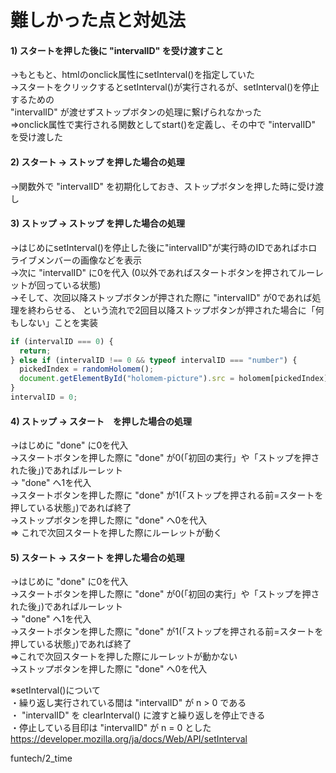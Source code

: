 # 難しかった点と対処法
#### 1) スタートを押した後に "intervalID" を受け渡すこと
→もともと、htmlのonclick属性にsetInterval()を指定していた  
→スタートをクリックするとsetInterval()が実行されるが、setInterval()を停止するための  
 "intervalID" が渡せずストップボタンの処理に繋げられなかった  
=>onclick属性で実行される関数としてstart()を定義し、その中で "intervalID" を受け渡した
  
#### 2) スタート → ストップ を押した場合の処理
→関数外で "intervalID" を初期化しておき、ストップボタンを押した時に受け渡し

#### 3) ストップ → ストップ を押した場合の処理
→はじめにsetInterval()を停止した後に"intervalID"が実行時のIDであればホロライブメンバーの画像などを表示  
→次に "intervalID" に0を代入 (0以外であればスタートボタンを押されてルーレットが回っている状態)  
→そして、次回以降ストップボタンが押された際に "intervalID" が0であれば処理を終わらせる、
 という流れで2回目以降ストップボタンが押された場合に「何もしない」ことを実装  
```javascript:script.js
if (intervalID === 0) {
  return;
} else if (intervalID !== 0 && typeof intervalID === "number") {
  pickedIndex = randomHolomem();
  document.getElementById("holomem-picture").src = holomem[pickedIndex].image;
}
intervalID = 0;
```
#### 4) ストップ → スタート　を押した場合の処理
→はじめに "done" に0を代入  
→スタートボタンを押した際に "done" が0(「初回の実行」や「ストップを押された後」)であればルーレット  
→ "done" へ1を代入  
→スタートボタンを押した際に "done" が1(「ストップを押される前=スタートを押している状態」)であれば終了  
→ストップボタンを押した際に "done" へ0を代入  
=> これで次回スタートを押した際にルーレットが動く

#### 5) スタート → スタート を押した場合の処理
→はじめに "done" に0を代入  
→スタートボタンを押した際に "done" が0(「初回の実行」や「ストップを押された後」)であればルーレット  
→ "done" へ1を代入  
→スタートボタンを押した際に "done" が1(「ストップを押される前=スタートを押している状態」)であれば終了  
=>これで次回スタートを押した際にルーレットが動かない  
→ストップボタンを押した際に "done" へ0を代入

※setInterval()について  
・繰り返し実行されている間は "intervalID" が n > 0 である  
・ "intervalID" を clearInterval() に渡すと繰り返しを停止できる  
・停止している目印は "intervalID" が n = 0 とした  
https://developer.mozilla.org/ja/docs/Web/API/setInterval

funtech/2_time
